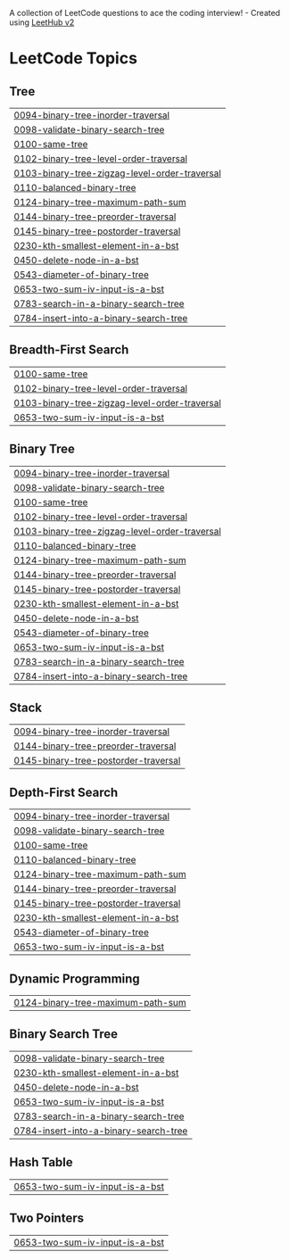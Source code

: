 A collection of LeetCode questions to ace the coding interview! - Created using [LeetHub v2](https://github.com/arunbhardwaj/LeetHub-2.0)
<!---LeetCode Topics Start-->
# LeetCode Topics
## Tree
|  |
| ------- |
| [0094-binary-tree-inorder-traversal](https://github.com/abhishek3256/leetcode/tree/master/0094-binary-tree-inorder-traversal) |
| [0098-validate-binary-search-tree](https://github.com/abhishek3256/leetcode/tree/master/0098-validate-binary-search-tree) |
| [0100-same-tree](https://github.com/abhishek3256/leetcode/tree/master/0100-same-tree) |
| [0102-binary-tree-level-order-traversal](https://github.com/abhishek3256/leetcode/tree/master/0102-binary-tree-level-order-traversal) |
| [0103-binary-tree-zigzag-level-order-traversal](https://github.com/abhishek3256/leetcode/tree/master/0103-binary-tree-zigzag-level-order-traversal) |
| [0110-balanced-binary-tree](https://github.com/abhishek3256/leetcode/tree/master/0110-balanced-binary-tree) |
| [0124-binary-tree-maximum-path-sum](https://github.com/abhishek3256/leetcode/tree/master/0124-binary-tree-maximum-path-sum) |
| [0144-binary-tree-preorder-traversal](https://github.com/abhishek3256/leetcode/tree/master/0144-binary-tree-preorder-traversal) |
| [0145-binary-tree-postorder-traversal](https://github.com/abhishek3256/leetcode/tree/master/0145-binary-tree-postorder-traversal) |
| [0230-kth-smallest-element-in-a-bst](https://github.com/abhishek3256/leetcode/tree/master/0230-kth-smallest-element-in-a-bst) |
| [0450-delete-node-in-a-bst](https://github.com/abhishek3256/leetcode/tree/master/0450-delete-node-in-a-bst) |
| [0543-diameter-of-binary-tree](https://github.com/abhishek3256/leetcode/tree/master/0543-diameter-of-binary-tree) |
| [0653-two-sum-iv-input-is-a-bst](https://github.com/abhishek3256/leetcode/tree/master/0653-two-sum-iv-input-is-a-bst) |
| [0783-search-in-a-binary-search-tree](https://github.com/abhishek3256/leetcode/tree/master/0783-search-in-a-binary-search-tree) |
| [0784-insert-into-a-binary-search-tree](https://github.com/abhishek3256/leetcode/tree/master/0784-insert-into-a-binary-search-tree) |
## Breadth-First Search
|  |
| ------- |
| [0100-same-tree](https://github.com/abhishek3256/leetcode/tree/master/0100-same-tree) |
| [0102-binary-tree-level-order-traversal](https://github.com/abhishek3256/leetcode/tree/master/0102-binary-tree-level-order-traversal) |
| [0103-binary-tree-zigzag-level-order-traversal](https://github.com/abhishek3256/leetcode/tree/master/0103-binary-tree-zigzag-level-order-traversal) |
| [0653-two-sum-iv-input-is-a-bst](https://github.com/abhishek3256/leetcode/tree/master/0653-two-sum-iv-input-is-a-bst) |
## Binary Tree
|  |
| ------- |
| [0094-binary-tree-inorder-traversal](https://github.com/abhishek3256/leetcode/tree/master/0094-binary-tree-inorder-traversal) |
| [0098-validate-binary-search-tree](https://github.com/abhishek3256/leetcode/tree/master/0098-validate-binary-search-tree) |
| [0100-same-tree](https://github.com/abhishek3256/leetcode/tree/master/0100-same-tree) |
| [0102-binary-tree-level-order-traversal](https://github.com/abhishek3256/leetcode/tree/master/0102-binary-tree-level-order-traversal) |
| [0103-binary-tree-zigzag-level-order-traversal](https://github.com/abhishek3256/leetcode/tree/master/0103-binary-tree-zigzag-level-order-traversal) |
| [0110-balanced-binary-tree](https://github.com/abhishek3256/leetcode/tree/master/0110-balanced-binary-tree) |
| [0124-binary-tree-maximum-path-sum](https://github.com/abhishek3256/leetcode/tree/master/0124-binary-tree-maximum-path-sum) |
| [0144-binary-tree-preorder-traversal](https://github.com/abhishek3256/leetcode/tree/master/0144-binary-tree-preorder-traversal) |
| [0145-binary-tree-postorder-traversal](https://github.com/abhishek3256/leetcode/tree/master/0145-binary-tree-postorder-traversal) |
| [0230-kth-smallest-element-in-a-bst](https://github.com/abhishek3256/leetcode/tree/master/0230-kth-smallest-element-in-a-bst) |
| [0450-delete-node-in-a-bst](https://github.com/abhishek3256/leetcode/tree/master/0450-delete-node-in-a-bst) |
| [0543-diameter-of-binary-tree](https://github.com/abhishek3256/leetcode/tree/master/0543-diameter-of-binary-tree) |
| [0653-two-sum-iv-input-is-a-bst](https://github.com/abhishek3256/leetcode/tree/master/0653-two-sum-iv-input-is-a-bst) |
| [0783-search-in-a-binary-search-tree](https://github.com/abhishek3256/leetcode/tree/master/0783-search-in-a-binary-search-tree) |
| [0784-insert-into-a-binary-search-tree](https://github.com/abhishek3256/leetcode/tree/master/0784-insert-into-a-binary-search-tree) |
## Stack
|  |
| ------- |
| [0094-binary-tree-inorder-traversal](https://github.com/abhishek3256/leetcode/tree/master/0094-binary-tree-inorder-traversal) |
| [0144-binary-tree-preorder-traversal](https://github.com/abhishek3256/leetcode/tree/master/0144-binary-tree-preorder-traversal) |
| [0145-binary-tree-postorder-traversal](https://github.com/abhishek3256/leetcode/tree/master/0145-binary-tree-postorder-traversal) |
## Depth-First Search
|  |
| ------- |
| [0094-binary-tree-inorder-traversal](https://github.com/abhishek3256/leetcode/tree/master/0094-binary-tree-inorder-traversal) |
| [0098-validate-binary-search-tree](https://github.com/abhishek3256/leetcode/tree/master/0098-validate-binary-search-tree) |
| [0100-same-tree](https://github.com/abhishek3256/leetcode/tree/master/0100-same-tree) |
| [0110-balanced-binary-tree](https://github.com/abhishek3256/leetcode/tree/master/0110-balanced-binary-tree) |
| [0124-binary-tree-maximum-path-sum](https://github.com/abhishek3256/leetcode/tree/master/0124-binary-tree-maximum-path-sum) |
| [0144-binary-tree-preorder-traversal](https://github.com/abhishek3256/leetcode/tree/master/0144-binary-tree-preorder-traversal) |
| [0145-binary-tree-postorder-traversal](https://github.com/abhishek3256/leetcode/tree/master/0145-binary-tree-postorder-traversal) |
| [0230-kth-smallest-element-in-a-bst](https://github.com/abhishek3256/leetcode/tree/master/0230-kth-smallest-element-in-a-bst) |
| [0543-diameter-of-binary-tree](https://github.com/abhishek3256/leetcode/tree/master/0543-diameter-of-binary-tree) |
| [0653-two-sum-iv-input-is-a-bst](https://github.com/abhishek3256/leetcode/tree/master/0653-two-sum-iv-input-is-a-bst) |
## Dynamic Programming
|  |
| ------- |
| [0124-binary-tree-maximum-path-sum](https://github.com/abhishek3256/leetcode/tree/master/0124-binary-tree-maximum-path-sum) |
## Binary Search Tree
|  |
| ------- |
| [0098-validate-binary-search-tree](https://github.com/abhishek3256/leetcode/tree/master/0098-validate-binary-search-tree) |
| [0230-kth-smallest-element-in-a-bst](https://github.com/abhishek3256/leetcode/tree/master/0230-kth-smallest-element-in-a-bst) |
| [0450-delete-node-in-a-bst](https://github.com/abhishek3256/leetcode/tree/master/0450-delete-node-in-a-bst) |
| [0653-two-sum-iv-input-is-a-bst](https://github.com/abhishek3256/leetcode/tree/master/0653-two-sum-iv-input-is-a-bst) |
| [0783-search-in-a-binary-search-tree](https://github.com/abhishek3256/leetcode/tree/master/0783-search-in-a-binary-search-tree) |
| [0784-insert-into-a-binary-search-tree](https://github.com/abhishek3256/leetcode/tree/master/0784-insert-into-a-binary-search-tree) |
## Hash Table
|  |
| ------- |
| [0653-two-sum-iv-input-is-a-bst](https://github.com/abhishek3256/leetcode/tree/master/0653-two-sum-iv-input-is-a-bst) |
## Two Pointers
|  |
| ------- |
| [0653-two-sum-iv-input-is-a-bst](https://github.com/abhishek3256/leetcode/tree/master/0653-two-sum-iv-input-is-a-bst) |
<!---LeetCode Topics End-->
